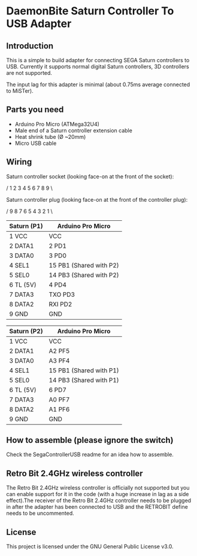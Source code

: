 # DaemonBite Saturn Controller To USB Adapter
## Introduction
This is a simple to build adapter for connecting SEGA Saturn controllers to USB. Currently it supports normal digital Saturn controllers, 3D controllers are not supported.

The input lag for this adapter is minimal (about 0.75ms average connected to MiSTer).

## Parts you need
- Arduino Pro Micro (ATMega32U4)
- Male end of a Saturn controller extension cable
- Heat shrink tube (Ø ~20mm)
- Micro USB cable

## Wiring
Saturn controller socket (looking face-on at the front of the socket):

/ 1 2 3 4 5 6 7 8 9 \

Saturn controller plug (looking face-on at the front of the controller plug):

/ 9 8 7 6 5 4 3 2 1 \

| Saturn (P1) | Arduino Pro Micro |
| ------ | ------ |
| 1 VCC | VCC |
| 2 DATA1 | 2   PD1 |
| 3 DATA0 | 3   PD0 |
| 4 SEL1 | 15  PB1 (Shared with P2) |
| 5 SEL0 | 14  PB3 (Shared with P2) |
| 6 TL (5V) | 4   PD4 |
| 7 DATA3 | TXO PD3 |
| 8 DATA2 | RXI PD2 |
| 9 GND | GND |

| Saturn (P2) | Arduino Pro Micro
| ------ | ------ |
| 1 VCC | VCC |
| 2 DATA1 | A2  PF5 |
| 3 DATA0 | A3  PF4 |
| 4 SEL1 | 15  PB1 (Shared with P1) |
| 5 SEL0 | 14  PB3 (Shared with P1) |
| 6 TL (5V) | 6   PD7 |
| 7 DATA3 | A0  PF7 |
| 8 DATA2 | A1  PF6 |
| 9 GND | GND |

## How to assemble (please ignore the switch)
Check the SegaControllerUSB readme for an idea how to assemble.

## Retro Bit 2.4GHz wireless controller
The Retro Bit 2.4GHz wireless controller is officially not supported but you can enable support for it in the code (with a huge increase in lag as a side effect).The receiver of the Retro Bit 2.4GHz controller needs to be plugged in after the adapter has been connected to USB and the RETROBIT define needs to be uncommented.

## License
This project is licensed under the GNU General Public License v3.0.
